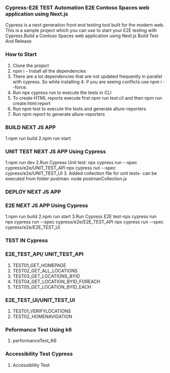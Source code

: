 ### Cypress-E2E TEST Automation E2E  Contoso Spaces web application using Next.js
Cypress is a next generation front end testing tool built for the modern web. This is a sample project which you can use to start your E2E testing with Cypress.Build a Contoso Spaces web application using Next.js Build Test And Release

### How to Start
1. Clone the project
2. npm i - Install all the dependencies
3. There are a lot dependencies that are not updated frequently in parallel with cypress. So while installing 4. if you are seeing conflicts use npm i --force.
5. Run npx cypress run to execute the tests in CLI
6. To create HTML reports execute first npm run test:cli and then npm run create:html:report
7. Run npm test to execute the tests and generate allure-reporters
8. Run npm report to generate allure-reporters

### BUILD NEXT JS APP
1.npm run build
2.npm run start
### UNIT TEST NEXT JS APP Using Cypress
1.npm run dev
2.Run Cypress Unit test:
 npx cypress run --spec cypress/e2e/UNIT_TEST_API
 npx cypress run --spec cypress/e2e/UNIT_TEST_UI
3. Added collection file for unit tests- can be executed from folder postman:
 node postmanCollection.js
### DEPLOY NEXT JS APP 

### E2E NEXT JS APP Using Cypress
1.npm run build
2.npm run start
3.Run Cypress E2E test-npx cypress run
 npx cypress run --spec cypress/e2e/E2E_TEST_API
 npx cypress run --spec cypress/e2e/E2E_TEST_UI


### TEST IN Cypress
### E2E_TEST_API/ UNIT_TEST_API
1. TEST01_GET_HOMEPAGE
2. TEST02_GET_ALL_LOCATIONS
3. TEST03_GET_LOCATIONS_BYID
4. TEST04_GET_LOCATION_BYID_FOREACH
5. TEST05_GET_LOCATION_BYID_EACH

### E2E_TEST_UI/UNIT_TEST_UI
1. TEST01_VERIFYLOCATIONS
2. TEST02_HOMENAVIGATION

### Peformance Test Using k6
1. performanceTest_K6

### Accessibility Test Cypress
1. Accessibility Test
